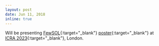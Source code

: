 ```yaml
---
layout: post
date: Jun 11, 2018
inline: true
---
```


Will be presenting [FewSOL](https://irvlutd.github.io/FewSOL/){:target="_blank"} [poster](assets/pdf/FewSOL/posters/ICRA2023_FewSOL_Poster.pdf){:target="_blank"} at [ICRA 2023](https://www.icra2023.org/){:target="_blank"}, London.
